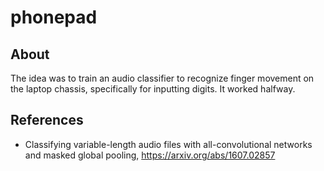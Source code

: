 # phonepad

## About 

The idea was to train an audio classifier to recognize finger movement on the laptop chassis, specifically for inputting digits. It worked halfway.

## References

 - Classifying variable-length audio files with all-convolutional networks and masked global pooling, https://arxiv.org/abs/1607.02857

